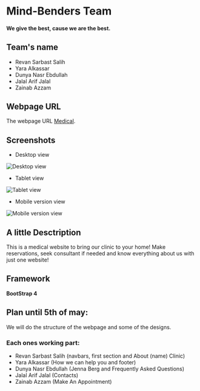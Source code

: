# Mind-Benders Team 

#### We give the best, cause we are the best.

## Team's name

- Revan Sarbast Salih
- Yara Alkassar
- Dunya Nasr Ebdullah
- Jalal Arif Jalal
- Zainab Azzam

## Webpage URL

The webpage URL [Medical](https://jevelin.shufflehound.com/medical/).

## Screenshots

* Desktop view

![Desktop view](Mockups/project-screen-shot.png)

* Tablet view

![Tablet view](Mockups/medicaltablet.png)

* Mobile version view

![Mobile version view](Mockups/medicalmobile.png)

## A little Desctription

This is a medical website to bring our clinic to your home! 
Make reservations, seek consultant if needed and know everything about us with just one website!

## Framework

**BootStrap 4**

## Plan until 5th of may:
We will do the structure of the webpage and some of the designs.

### Each ones working part:

* Revan Sarbast Salih (navbars, first section and About (name) Clinic)  
* Yara Alkassar (How we can help you and footer)
* Dunya Nasr Ebdullah (Jenna Berg and Frequently Asked Questions)
* Jalal Arif Jalal (Contacts)
* Zainab Azzam (Make An Appointment)

